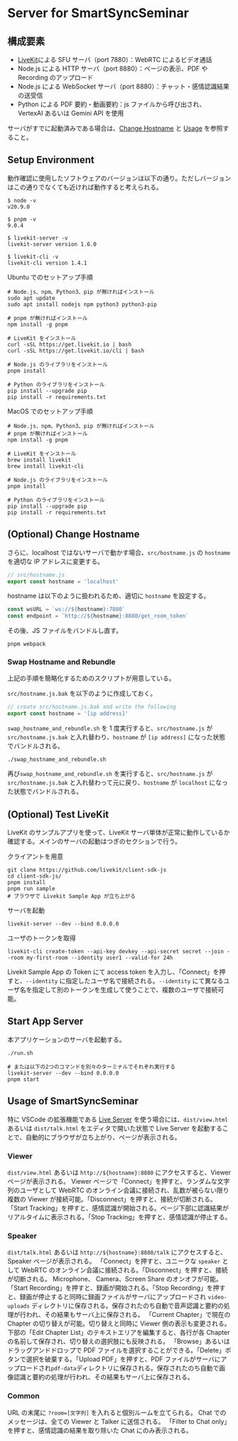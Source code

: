 # Server for SmartSyncSeminar

## 構成要素

- [LiveKit](https://livekit.io/)による SFU サーバ（port 7880）：WebRTC によるビデオ通話
- Node.js による HTTP サーバ（port 8880）：ページの表示、PDF や Recording のアップロード
- Node.js による WebSocket サーバ（port 8880）：チャット・感情認識結果の送受信
- Python による PDF 要約・動画要約：js ファイルから呼び出され、 VertexAI あるいは Gemini API を使用

サーバがすでに起動済みである場合は、[Change Hostname](#optional-change-hostname) と [Usage](#usage) を参照すること。

## Setup Environment

動作確認に使用したソフトウェアのバージョンは以下の通り。ただしバージョンはこの通りでなくても近ければ動作すると考えられる。

```shell
$ node -v
v20.9.0

$ pnpm -v
9.0.4

$ livekit-server -v
livekit-server version 1.6.0

$ livekit-cli -v
livekit-cli version 1.4.1
```

Ubuntu でのセットアップ手順

```shell
# Node.js、npm、Python3、pip が無ければインストール
sudo apt update
sudo apt install nodejs npm python3 python3-pip

# pnpm が無ければインストール
npm install -g pnpm

# LiveKit をインストール
curl -sSL https://get.livekit.io | bash
curl -sSL https://get.livekit.io/cli | bash

# Node.js のライブラリをインストール
pnpm install

# Python のライブラリをインストール
pip install --upgrade pip
pip install -r requirements.txt
```

MacOS でのセットアップ手順

```shell
# Node.js、npm、Python3、pip が無ければインストール
# pnpm が無ければインストール
npm install -g pnpm

# LiveKit をインストール
brew install livekit
brew install livekit-cli

# Node.js のライブラリをインストール
pnpm install

# Python のライブラリをインストール
pip install --upgrade pip
pip install -r requirements.txt
```

## (Optional) Change Hostname

さらに、localhost ではないサーバで動かす場合、`src/hostname.js` の `hostname` を適切な IP アドレスに変更する。

```javascript
// src/hostname.js
export const hostname = 'localhost'
```

hostname は以下のように扱われるため、適切に `hostname` を設定する。

```javascript
const wsURL = `ws://${hostname}:7880`
const endpoint = `http://${hostname}:8880/get_room_token`
```

その後、JS ファイルをバンドルし直す。

```shell
pnpm webpack
```

### Swap Hostname and Rebundle

上記の手順を簡略化するためのスクリプトが用意している。

`src/hostname.js.bak` を以下のように作成しておく。

```javascript
// create src/hostname.js.bak and write the following
export const hostname = '[ip address]'
```

`swap_hostname_and_rebundle.sh` を 1 度実行すると、`src/hostname.js` が `src/hostname.js.bak` と入れ替わり、`hostname` が `[ip address]` になった状態でバンドルされる。

```shell
./swap_hostname_and_rebundle.sh
```

再び`swap_hostname_and_rebundle.sh` を実行すると、`src/hostname.js` が `src/hostname.js.bak` と入れ替わって元に戻り、`hostname` が `localhost` になった状態でバンドルされる。

## (Optional) Test LiveKit

LiveKit のサンプルアプリを使って、LiveKit サーバ単体が正常に動作しているか確認する。メインのサーバの起動はつぎのセクションで行う。

クライアントを用意

```shell
git clone https://github.com/livekit/client-sdk-js
cd client-sdk-js/
pnpm install
pnpm run sample
# ブラウザで Livekit Sample App が立ち上がる
```

サーバを起動

```shell
livekit-server --dev --bind 0.0.0.0
```

ユーザのトークンを取得

```shell
livekit-cli create-token --api-key devkey --api-secret secret --join --room my-first-room --identity user1 --valid-for 24h
```

Livekit Sample App の Token にて access token を入力し、「Connect」を押すと、`--identity` に指定したユーザ名で接続される。`--identity` にて異なるユーザ名を指定して別のトークンを生成して使うことで、複数のユーザで接続可能。

## Start App Server

本アプリケーションのサーバを起動する。

```shell
./run.sh

# または以下の2つのコマンドを別々のターミナルでそれぞれ実行する
livekit-server --dev --bind 0.0.0.0
pnpm start
```

## Usage of SmartSyncSeminar

特に VSCode の拡張機能である [Live Server](https://marketplace.visualstudio.com/items?itemName=ritwickdey.LiveServer) を使う場合には、`dist/view.html` あるいは `dist/talk.html` をエディタで開いた状態で Live Server を起動することで、自動的にブラウザが立ち上がり、ページが表示される。

### Viewer

`dist/view.html` あるいは `http://${hostname}:8880` にアクセスすると、Viewer ページが表示される。
Viewer ページで「Connect」を押すと、ランダムな文字列のユーザとして WebRTC のオンライン会議に接続され、乱数が被らない限り複数の Viewer が接続可能。「Disconnect」を押すと、接続が切断される。
「Start Tracking」を押すと、感情認識が開始される。ページ下部に認識結果がリアルタイムに表示される。「Stop Tracking」を押すと、感情認識が停止する。

### Speaker

`dist/talk.html` あるいは `http://${hostname}:8880/talk` にアクセスすると、Speaker ページが表示される。
「Connect」を押すと、ユニークな `speaker` として WebRTC のオンライン会議に接続される。「Disconnect」を押すと、接続が切断される。
Microphone、 Camera、Screen Share のオンオフが可能。
「Start Recording」を押すと、録画が開始される。「Stop Recording」を押すと、録画が停止すると同時に録画ファイルがサーバにアップロードされ `video-uploads` ディレクトリに保存される。保存されたのち自動で音声認識と要約の処理が行われ、その結果もサーバ上に保存される。
「Current Chapter」で現在の Chapter の切り替えが可能。切り替えと同時に Viewer 側の表示も変更される。下部の「Edit Chapter List」のテキストエリアを編集すると、各行が各 Chapter の名前して保存され、切り替えの選択肢にも反映される。
「Browse」あるいはドラッグアンドドロップで PDF ファイルを選択することができる。「Delete」ボタンで選択を破棄する。「Upload PDF」を押すと、PDF ファイルがサーバにアップロードされ`pdf-data`ディレクトリに保存される。保存されたのち自動で画像認識と要約の処理が行われ、その結果もサーバ上に保存される。

### Common

URL の末尾に `?room=[文字列]` を入れると個別ルームを立てられる。
Chat でのメッセージは、全ての Viewer と Talker に送信される。
「Filter to Chat only」を押すと、感情認識の結果を取り除いた Chat にのみ表示される。
